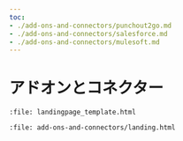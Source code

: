 ```yaml
---
toc:
- ./add-ons-and-connectors/punchout2go.md
- ./add-ons-and-connectors/salesforce.md
- ./add-ons-and-connectors/mulesoft.md
---
```

# アドオンとコネクター

```{raw} html
:file: landingpage_template.html
```

```{raw} html
:file: add-ons-and-connectors/landing.html
```